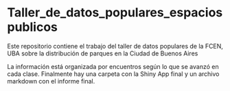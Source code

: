 # Taller_de_datos_populares_espaciospublicos

Este repositorio contiene el trabajo del taller de datos populares de la FCEN, UBA sobre la distribución de parques en la Ciudad de Buenos Aires

La información está organizada por encuentros según lo que se avanzó en cada clase. 
Finalmente hay una carpeta con la Shiny App final y un archivo markdown con el informe final. 


